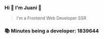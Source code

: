 ### Hi 👋 I&#39;m Juani 🦁

> I&#39;m a Frontend Web Developer SSR

### 📚 Minutes being a developer: 1839644
